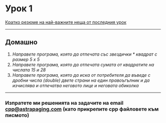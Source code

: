 # Урок 1

[Кратко резюме на най-важните неща от последния урок](http://cpp.sh/3fqk6/)

--------------------

## Домашно

1. *Направете програма, която да отпечата със звездички * квадрат с размер 5 х 5*
2. *Направете програма, която да отпечата сумата от квадратите на числата 15 и 28*
3. *Направете програма, която да иска от потребителя да въведе с дробни числа (double) двете страни на един правоъгълник и да изчислява и отпечатва неговото лице и неговата обиколка*

--------------------

### Изпратете ми решенията на задачите на email cpp@astrapaging.com (като прикрепите cpp файловете към писмото)
